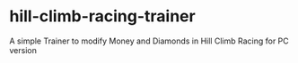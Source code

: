 # hill-climb-racing-trainer
A simple Trainer to modify Money and Diamonds in Hill Climb Racing for PC version
